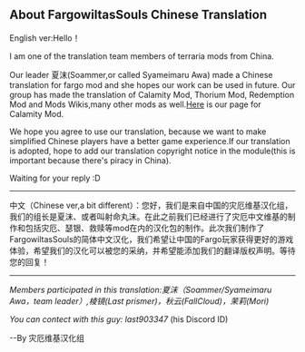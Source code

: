 About FargowiltasSouls Chinese Translation
---
English ver:Hello！

I am one of the translation team members of terraria mods from China.

Our leader 夏沫(Soammer,or called Syameimaru Awa) made a Chinese translation for fargo mod and she hopes our work can be used in future.
Our group has made the translation of Calamity Mod, Thorium Mod, Redemption Mod and Mods Wikis,many other mods as well.[Here](https://terraria-calamity-mod.fandom.com/zh) is our page for Calamity Mod.

We hope you agree to use our translation, because we want to make simplified Chinese players have a better game experience.If our translation is adopted, hope to add our translation copyright notice in the module(this is important because there's piracy in China).

Waiting for your reply :D
***
中文（Chinese ver,a bit different）：您好，我们是来自中国的灾厄维基汉化组，我们的组长是夏沫、或者叫射命丸沫。在此之前我们已经进行了灾厄中文维基的制作和包括灾厄、瑟银、救赎等mod在内的汉化包的制作。此次我们制作了FargowiltasSouls的简体中文汉化，我们希望让中国的Fargo玩家获得更好的游戏体验，希望我们的汉化可以被您的采纳，并希望能添加我们的翻译版权声明。等待您的回复！
***
*Members participated in this translation:夏沫（Soammer/Syameimaru Awa，team leader）,棱镜(Last prismer)，秋云(FallCloud)，茉莉(Mori)*

*You can contect with this guy: last903347* (his Discord ID)

--By 灾厄维基汉化组
